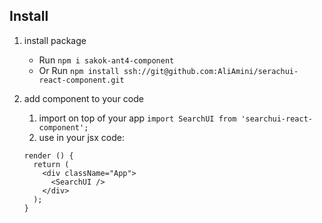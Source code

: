 ## Install

1. install package 
	- Run `npm i sakok-ant4-component` 	
	- Or Run `npm install ssh://git@github.com:AliAmini/serachui-react-component.git`

1. add component to your code
	1. import on top of your app `import SearchUI from 'searchui-react-component';`
	1. use in your jsx code: 

	```
	render () {
	  return (
	    <div className="App">
	      <SearchUI /> 
	    </div>
      );
	}
	```

